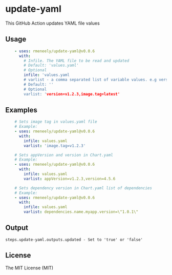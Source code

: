 # update-yaml
This GitHub Action updates YAML file values

## Usage
```yaml
    - uses: rmeneely/update-yaml@v0.0.6
      with:
        # Infile. The YAML file to be read and updated
        # Default: 'values.yaml'
        # Optional
        infile: 'values.yaml
        # varlist - a comma separated list of variable values. e.g version=v1.2.3,image.tag=latest
        # Default: ''
        # Optional
        varlist: 'version=v1.2.3,image.tag=latest'
```

## Examples
```yaml
    # Sets image tag in values.yaml file
    # Example: 
    - uses: rmeneely/update-yaml@v0.0.6
      with:
        infile: values.yaml
        varlist: 'image.tag=v1.2.3'
```

```yaml
    # Sets appVersion and version in Chart.yaml
    # Example: 
    - uses: rmeneely/update-yaml@v0.0.6
      with:
        infile: values.yaml
        varlist: appVersion=v1.2.3,version=4.5.6
```

```yaml
    # Sets dependency version in Chart.yaml list of dependencies
    # Example: 
    - uses: rmeneely/update-yaml@v0.0.6
      with:
        infile: values.yaml
        varlist: dependencies.name.myapp.version=\"1.0.1\"
```


## Output
```shell
steps.update-yaml.outputs.updated - Set to 'true' or 'false'
```

## License
The MIT License (MIT)
